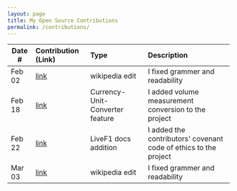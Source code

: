 ```yaml
---
layout: page
title: My Open Source Contributions
permalink: /contributions/
---
```


<!--
Type of the contribution should be "Wikipedia edit", "OpenStreet Map feature", "Documentation", "Course website", "Blog",
"Browser Add-on", etc.

The description should include a brief summary of what you did.

The link should bring us to a public page that shows your contribution. 

Replace the first row with your own contribution. 

-->





| Date #       | Contribution (Link)  | Type  | Description |
|---|:---|:---|:---|
| Feb 02   | [link](http://wikipedia.org/wiki/Special:Contributions/Arnavpatel82)  | wikipedia edit  |   I fixed grammer and readability    |
|  Feb 18   |  [link](https://github.com/ossd-s25/Currency-Unit-Converter/pull/2/commits/c55ca96249f91cd60e273869492c6096f150ec6f)   |  Currency-Unit-Converter feature   |   I added volume measurement conversion to the project   |
|   Feb 22  |   [link](https://github.com/GoktugOcal/LiveF1/pull/3)  |  LiveF1 docs addition   |  I added the contributors' covenant code of ethics to the project   |
|   Mar 03  |   [link](https://en.wikipedia.org/wiki/Special:Contributions/Arnavpatel82)  |  wikipedia edit   |  I fixed grammer and readability   |







